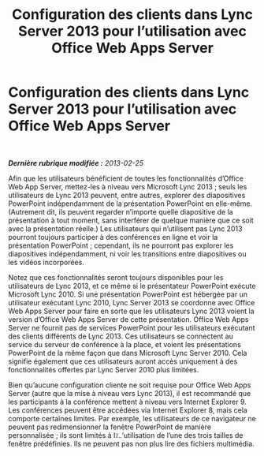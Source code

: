 ﻿---
title: Configuration des clients dans Lync Server 2013 pour l’utilisation avec Office Web Apps Server
TOCTitle: Configuration des clients pour l’utilisation avec Office Web Apps Server
ms:assetid: e5eaead7-0b32-42fb-97eb-ca203af59a9d
ms:mtpsurl: https://technet.microsoft.com/fr-fr/library/JJ205339(v=OCS.15)
ms:contentKeyID: 49299170
ms.date: 05/20/2016
mtps_version: v=OCS.15
ms.translationtype: HT
---

# Configuration des clients dans Lync Server 2013 pour l’utilisation avec Office Web Apps Server

 

_**Dernière rubrique modifiée :** 2013-02-25_

Afin que les utilisateurs bénéficient de toutes les fonctionnalités d’Office Web App Server, mettez-les à niveau vers Microsoft Lync 2013 ; seuls les utilisateurs de Lync 2013 peuvent, entre autres, explorer des diapositives PowerPoint indépendamment de la présentation PowerPoint en elle-même. (Autrement dit, ils peuvent regarder n’importe quelle diapositive de la présentation à tout moment, sans interférer de quelque manière que ce soit avec la présentation réelle.) Les utilisateurs qui n’utilisent pas Lync 2013 pourront toujours participer à des conférences en ligne et voir la présentation PowerPoint ; cependant, ils ne pourront pas explorer les diapositives indépendamment, ni voir les transitions entre diapositives ou les vidéos incorporées.

Notez que ces fonctionnalités seront toujours disponibles pour les utilisateurs de Lync 2013, et ce même si le présentateur PowerPoint exécute Microsoft Lync 2010. Si une présentation PowerPoint est hébergée par un utilisateur exécutant Lync 2010, Lync Server 2013 se coordonne avec Office Web Apps Server pour faire en sorte que les utilisateurs Lync 2013 voient la version d’Office Web Apps Server de cette présentation. Office Web Apps Server ne fournit pas de services PowerPoint pour les utilisateurs exécutant des clients différents de Lync 2013. Ces utilisateurs se connectent au service du serveur de conférence à la place, et voient les présentations PowerPoint de la même façon que dans Microsoft Lync Server 2010. Cela signifie également que ces utilisateurs auront accès uniquement à des fonctionnalités offertes par Lync Server 2010 plus limitées.

Bien qu’aucune configuration cliente ne soit requise pour Office Web Apps Server (autre que la mise à niveau vers Lync 2013), il est recommandé que les participants à la conférence mettent à niveau vers Internet Explorer 9. Les conférences peuvent être accédées via Internet Explorer 8, mais cela comporte certaines limites. Par exemple, les utilisateurs de ce navigateur ne peuvent pas redimensionner la fenêtre PowerPoint de manière personnalisée ; ils sont limités à l؊’utilisation de l’une des trois tailles de fenêtre prédéfinies. Ils ne peuvent pas non plus lire des fichiers multimédia.

